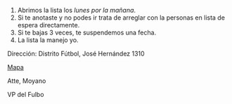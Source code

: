 1. Abrimos la lista los _lunes por la mañana_.
2. Si te anotaste y no podes ir trata de arreglar con la personas en lista de espera directamente.
3. Si te bajas 3 veces, te suspendemos una fecha.
4. La lista la manejo yo.

Dirección: Distrito Fútbol, José Hernández 1310

[Mapa](https://goo.gl/maps/6Dwzsndfn2bFuio16)

Atte, Moyano

VP del Fulbo
